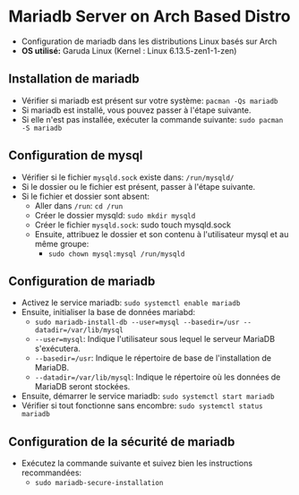 # Mariadb Server on Arch Based Distro

- Configuration de mariadb dans les distributions Linux basés sur Arch 
- **OS utilisé:** Garuda Linux (Kernel : Linux 6.13.5-zen1-1-zen)

## Installation de mariadb

- Vérifier si mariadb est présent sur votre système: `pacman -Qs mariadb`
- Si mariadb est installé, vous pouvez passer à l'étape suivante.
- Si elle n'est pas installée, exécuter la commande suivante: `sudo pacman -S mariadb`

## Configuration de mysql

- Vérifier si le fichier `mysqld.sock` existe dans: `/run/mysqld/`
- Si le dossier ou le fichier est présent, passer à l'étape suivante.
- Si le fichier et dossier sont absent:
  - Aller dans `/run`: `cd /run`
  - Créer le dossier mysqld: `sudo mkdir mysqld`
  - Créer le fichier `mysqld.sock`: sudo touch mysqld.sock
  - Ensuite, attribuez le dossier et son contenu à l'utilisateur mysql et au même groupe:
    - `sudo chown mysql:mysql /run/mysqld`

## Configuration de mariadb

- Activez le service mariadb: `sudo systemctl enable mariadb`
- Ensuite, initialiser la base de données mariabd: 
  - `sudo mariadb-install-db --user=mysql --basedir=/usr --datadir=/var/lib/mysql`
  - `--user=mysql`: Indique l'utilisateur sous lequel le serveur MariaDB s'exécutera.
  - `--basedir=/usr`: Indique le répertoire de base de l'installation de MariaDB.
  - `--datadir=/var/lib/mysql`: Indique le répertoire où les données de MariaDB seront stockées.
- Ensuite, démarrer le service mariadb: `sudo systemctl start mariadb`
- Vérifier si tout fonctionne sans encombre: `sudo systemctl status mariadb`

## Configuration de la sécurité de mariadb

- Exécutez la commande suivante et suivez bien les instructions recommandées:
  - `sudo mariadb-secure-installation`




